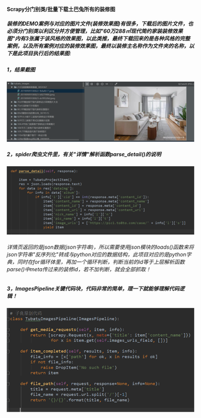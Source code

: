 #### Scrapy分门别类/批量下载土巴兔所有的装修图
##### 装修的DEMO案例与对应的图片文件(装修效果图)有很多，下载后的图片文件，也必须分门别类以利区分并方便管理，比如"60万288㎡现代简约家装装修效果图"内有3张属于该风格的效果图，以此类推，最终下载回来的是各种风格的完整案例，以及所有案例对应的装修效果图，最终以装修主名称作为文件夹的名称，以下是此项目执行后的结果图:
##### 1，结果截图
![img1](https://github.com/ziliang-wang/tubatu/blob/master/images/tubatu_1.png)
##### 2，spider爬虫文件里，有关"详情"解析函数parse_detail()的说明
![img4](https://github.com/ziliang-wang/tubatu/blob/master/images/%E5%BE%AE%E4%BF%A1%E6%88%AA%E5%9B%BE_20200427163920.png)
###### 详情页返回的是json数据(json字符串)，所以需要使用json模块的loads()函数来将json字符串"反序列化"转成与python对应的数据结构，此项目对应的是python字典，同时在for循环体里，再加一个循环判断，判断当前的id等于上层解析函数parse()中meta传过来的装修id，若不加判断，就会全部抓取！

##### 3，ImagesPipeline关键代码块，代码非常的简单，理一下就能够理解代码逻辑！
![img3](https://github.com/ziliang-wang/tubatu/blob/master/images/tubatu_code.png)
